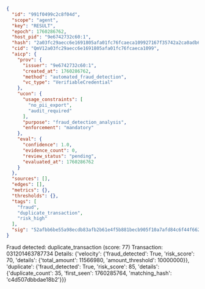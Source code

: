 ```json
{
  "id": "991f0499c2c8f04d",
  "scope": "agent",
  "key": "RESULT",
  "epoch": 1760286762,
  "host_pid": "9e6742732c60:1",
  "hash": "2a03fc29aecc6e1691805afa01fc76fcaeca109927167f35742a2ca0adb655fc",
  "cid": "QmV12a03fc29aecc6e1691805afa01fc76fcaeca1099",
  "aicp": {
    "prov": {
      "issuer": "9e6742732c60:1",
      "created_at": 1760286762,
      "method": "automated_fraud_detection",
      "vc_type": "VerifiableCredential"
    },
    "ucon": {
      "usage_constraints": [
        "no_pii_export",
        "audit_required"
      ],
      "purpose": "fraud_detection_analysis",
      "enforcement": "mandatory"
    },
    "eval": {
      "confidence": 1.0,
      "evidence_count": 0,
      "review_status": "pending",
      "evaluated_at": 1760286762
    }
  },
  "sources": [],
  "edges": [],
  "metrics": {},
  "thresholds": {},
  "tags": [
    "fraud",
    "duplicate_transaction",
    "risk_high"
  ],
  "sig": "52afbb6be55a98ecdb83afb2b61e4f5b881becb905f10a7afd84c6f44f662900"
}
```

Fraud detected: duplicate_transaction (score: 77)
Transaction: 031201463787734
Details: {'velocity': {'fraud_detected': True, 'risk_score': 70, 'details': {'total_amount': 11566980, 'amount_threshold': 10000000}}, 'duplicate': {'fraud_detected': True, 'risk_score': 85, 'details': {'duplicate_count': 35, 'first_seen': 1760285764, 'matching_hash': 'c4d507dbbdae18b2'}}}